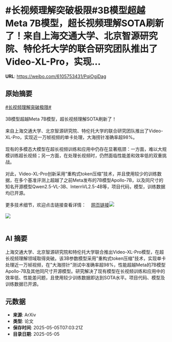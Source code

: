 # #长视频理解突破极限#3B模型超越Meta 7B模型，超长视频理解SOTA刷新了！来自上海交通大学、北京智源研究院、特伦托大学的联合研究团队推出了Video-XL-Pro，实现...

**URL**: https://weibo.com/6105753431/PqiOgjDag

## 原始摘要

<a href="https://m.weibo.cn/search?containerid=231522type%3D1%26t%3D10%26q%3D%23%E9%95%BF%E8%A7%86%E9%A2%91%E7%90%86%E8%A7%A3%E7%AA%81%E7%A0%B4%E6%9E%81%E9%99%90%23&amp;extparam=%23%E9%95%BF%E8%A7%86%E9%A2%91%E7%90%86%E8%A7%A3%E7%AA%81%E7%A0%B4%E6%9E%81%E9%99%90%23" data-hide=""><span class="surl-text">#长视频理解突破极限#</span></a><br><br>3B模型超越Meta 7B模型，超长视频理解SOTA刷新了！<br><br>来自上海交通大学、北京智源研究院、特伦托大学的联合研究团队推出了Video-XL-Pro，实现近一万帧视频的单卡处理，大海捞针准确率超98%。<br><br>现有的多模态大模型在超长视频训练和应用中仍存在显著瓶颈：一方面，难以大规模训练超长视频；另一方面，在处理长视频时，仍然面临性能差和效率低的双重挑战。<br><br>对此，Video-XL-Pro创新采用“重构式token压缩”技术，并且使用较少的训练数据，在多个基准评测上超越了之前Meta发布的7B模型Apollo-7B，以及同尺寸的知名开源模型Qwen2.5-VL-3B、InternVL2.5-4B等，项目代码，模型，训练数据均已开源。<br><br>更多技术细节，欢迎点击链接查看详情：<a href="https://weibo.cn/sinaurl?u=https%3A%2F%2Fmp.weixin.qq.com%2Fs%2Fb76WUrYNc65B6kqbxkqpaw" data-hide=""><span class="url-icon"><img style="width: 1rem;height: 1rem" src="https://h5.sinaimg.cn/upload/2015/09/25/3/timeline_card_small_web_default.png" referrerpolicy="no-referrer"></span><span class="surl-text">网页链接</span></a><img style="" src="https://tvax3.sinaimg.cn/large/006Fd7o3ly1i13rodi118j30zk097n0j.jpg" referrerpolicy="no-referrer"><br><br><img style="" src="https://tvax4.sinaimg.cn/large/006Fd7o3ly1i13roho6urj30zk0olap6.jpg" referrerpolicy="no-referrer"><br><br>

## AI 摘要

上海交通大学、北京智源研究院和特伦托大学联合推出Video-XL-Pro模型，在超长视频理解领域取得突破。该3B参数模型采用"重构式token压缩"技术，实现单卡处理近一万帧视频，在"大海捞针"测试中准确率超98%，性能超越Meta的7B模型Apollo-7B及其他同尺寸开源模型。研究解决了现有模型在长视频训练和应用中的效率低、性能差问题，且使用较少训练数据即达到SOTA水平。项目代码、模型及训练数据已开源。

## 元数据

- **来源**: ArXiv
- **类型**: 论文
- **保存时间**: 2025-05-05T07:03:21Z
- **目录日期**: 2025-05-05
